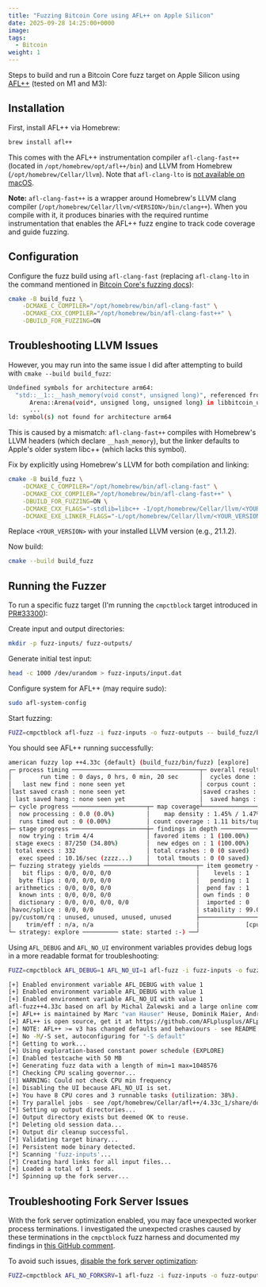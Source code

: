 ```yaml
---
title: "Fuzzing Bitcoin Core using AFL++ on Apple Silicon"
date: 2025-09-28 14:25:00+0000
image:
tags:
  - Bitcoin
weight: 1
---
```


Steps to build and run a Bitcoin Core fuzz target on Apple Silicon using [AFL++](https://github.com/AFLplusplus/AFLplusplus) (tested on M1 and M3):

## Installation

First, install AFL++ via Homebrew:

```bash
brew install afl++
```

This comes with the AFL++ instrumentation compiler `afl-clang-fast++` (located in `/opt/homebrew/opt/afl++/bin`) and LLVM from Homebrew (`/opt/homebrew/Cellar/llvm`). Note that `afl-clang-lto` is [not available on macOS](https://github.com/AFLplusplus/AFLplusplus/blob/a3dbd38977fa1e87d29a9222aa7647422fdb0d43/docs/INSTALL.md?plain=1#L157).

**Note:** `afl-clang-fast++` is a wrapper around Homebrew's LLVM clang compiler (`/opt/homebrew/Cellar/llvm/<VERSION>/bin/clang++`). When you compile with it, it produces binaries with the required runtime instrumentation that enables the AFL++ fuzz engine to track code coverage and guide fuzzing.

## Configuration

Configure the fuzz build using `afl-clang-fast` (replacing `afl-clang-lto` in the command mentioned in [Bitcoin Core's fuzzing docs](https://github.com/bitcoin/bitcoin/blob/200150beba6601237036bc01ee10f6a0a2246c3d/doc/fuzzing.md?plain=1#L221-L224)):

```bash
cmake -B build_fuzz \
    -DCMAKE_C_COMPILER="/opt/homebrew/bin/afl-clang-fast" \
    -DCMAKE_CXX_COMPILER="/opt/homebrew/bin/afl-clang-fast++" \
    -DBUILD_FOR_FUZZING=ON
```

## Troubleshooting LLVM Issues

However, you may run into the same issue I did after attempting to build with `cmake --build build_fuzz`:

```bash
Undefined symbols for architecture arm64:
  "std::__1::__hash_memory(void const*, unsigned long)", referenced from:
      Arena::Arena(void*, unsigned long, unsigned long) in libbitcoin_util.a[32](lockedpool.cpp.o)
      ...
ld: symbol(s) not found for architecture arm64
```

This is caused by a mismatch: `afl-clang-fast++` compiles with Homebrew's LLVM headers (which declare `__hash_memory`), but the linker defaults to Apple's older system libc++ (which lacks this symbol).

Fix by explicitly using Homebrew's LLVM for both compilation and linking:

```bash
cmake -B build_fuzz \
    -DCMAKE_C_COMPILER="/opt/homebrew/bin/afl-clang-fast" \
    -DCMAKE_CXX_COMPILER="/opt/homebrew/bin/afl-clang-fast++" \
    -DBUILD_FOR_FUZZING=ON \
    -DCMAKE_CXX_FLAGS="-stdlib=libc++ -I/opt/homebrew/Cellar/llvm/<YOUR_VERSION>/include/c++/v1" \
    -DCMAKE_EXE_LINKER_FLAGS="-L/opt/homebrew/Cellar/llvm/<YOUR_VERSION>/lib/c++ -lc++ -lc++abi"
```

Replace `<YOUR_VERSION>` with your installed LLVM version (e.g., 21.1.2).

Now build:

```bash
cmake --build build_fuzz
```

## Running the Fuzzer

To run a specific fuzz target (I'm running the `cmpctblock` target introduced in [PR#33300](https://github.com/bitcoin/bitcoin/pull/33300)):

Create input and output directories:

```bash
mkdir -p fuzz-inputs/ fuzz-outputs/
```

Generate initial test input:

```bash
head -c 1000 /dev/urandom > fuzz-inputs/input.dat
```

Configure system for AFL++ (may require sudo):

```bash
sudo afl-system-config
```

Start fuzzing:

```bash
FUZZ=cmpctblock afl-fuzz -i fuzz-inputs -o fuzz-outputs -- build_fuzz/bin/fuzz
```

You should see AFL++ running successfully:

```bash
american fuzzy lop ++4.33c {default} (build_fuzz/bin/fuzz) [explore]
┌─ process timing ────────────────────────────────────┬─ overall results ────┐
│        run time : 0 days, 0 hrs, 0 min, 20 sec      │  cycles done : 0     │
│   last new find : none seen yet                     │ corpus count : 1     │
│last saved crash : none seen yet                     │saved crashes : 0     │
│ last saved hang : none seen yet                     │  saved hangs : 0     │
├─ cycle progress ─────────────────────┬─ map coverage┴──────────────────────┤
│  now processing : 0.0 (0.0%)         │    map density : 1.45% / 1.47%      │
│  runs timed out : 0 (0.00%)          │ count coverage : 1.11 bits/tuple    │
├─ stage progress ─────────────────────┼─ findings in depth ─────────────────┤
│  now trying : trim 4/4               │ favored items : 1 (100.00%)         │
│ stage execs : 87/250 (34.80%)        │  new edges on : 1 (100.00%)         │
│ total execs : 332                    │ total crashes : 0 (0 saved)         │
│  exec speed : 10.16/sec (zzzz...)    │  total tmouts : 0 (0 saved)         │
├─ fuzzing strategy yields ────────────┴─────────────┬─ item geometry ───────┤
│   bit flips : 0/0, 0/0, 0/0                        │    levels : 1         │
│  byte flips : 0/0, 0/0, 0/0                        │   pending : 1         │
│ arithmetics : 0/0, 0/0, 0/0                        │  pend fav : 1         │
│  known ints : 0/0, 0/0, 0/0                        │ own finds : 0         │
│  dictionary : 0/0, 0/0, 0/0, 0/0                   │  imported : 0         │
│havoc/splice : 0/0, 0/0                             │ stability : 99.08%    │
│py/custom/rq : unused, unused, unused, unused       ├───────────────────────┘
│    trim/eff : n/a, n/a                             │             [cpu: 24%]
└─ strategy: explore ────────── state: started :-) ──┘
```

Using `AFL_DEBUG` and `AFL_NO_UI` environment variables provides debug logs in a more readable format for troubleshooting:

```bash
FUZZ=cmpctblock AFL_DEBUG=1 AFL_NO_UI=1 afl-fuzz -i fuzz-inputs -o fuzz-outputs -- build_fuzz/bin/fuzz
```

```bash
[+] Enabled environment variable AFL_DEBUG with value 1
[+] Enabled environment variable AFL_DEBUG with value 1
[+] Enabled environment variable AFL_NO_UI with value 1
afl-fuzz++4.33c based on afl by Michal Zalewski and a large online community
[+] AFL++ is maintained by Marc "van Hauser" Heuse, Dominik Maier, Andrea Fioraldi and Heiko "hexcoder" Eißfeldt
[+] AFL++ is open source, get it at https://github.com/AFLplusplus/AFLplusplus
[+] NOTE: AFL++ >= v3 has changed defaults and behaviours - see README.md
[+] No -M/-S set, autoconfiguring for "-S default"
[*] Getting to work...
[+] Using exploration-based constant power schedule (EXPLORE)
[+] Enabled testcache with 50 MB
[+] Generating fuzz data with a length of min=1 max=1048576
[*] Checking CPU scaling governor...
[!] WARNING: Could not check CPU min frequency
[+] Disabling the UI because AFL_NO_UI is set.
[+] You have 8 CPU cores and 3 runnable tasks (utilization: 38%).
[+] Try parallel jobs - see /opt/homebrew/Cellar/afl++/4.33c_1/share/doc/afl/fuzzing_in_depth.md#c-using-multiple-cores
[*] Setting up output directories...
[+] Output directory exists but deemed OK to reuse.
[*] Deleting old session data...
[+] Output dir cleanup successful.
[*] Validating target binary...
[+] Persistent mode binary detected.
[*] Scanning 'fuzz-inputs'...
[*] Creating hard links for all input files...
[+] Loaded a total of 1 seeds.
[*] Spinning up the fork server...
```

## Troubleshooting Fork Server Issues

With the fork server optimization enabled, you may face unexpected worker process terminations. I investigated the unexpected crashes caused by these terminations in the `cmpctblock` fuzz harness and documented my findings in [this GitHub comment](https://github.com/bitcoin/bitcoin/pull/33300#discussion_r2417231848).

To avoid such issues, [disable the fork server optimization](https://github.com/AFLplusplus/AFLplusplus/blob/474ff18ba2a7999a518a4d194fcd5a1f87c3625d/docs/INSTALL.md?plain=1#L168-L170):

```bash
FUZZ=cmpctblock AFL_NO_FORKSRV=1 afl-fuzz -i fuzz-inputs -o fuzz-outputs -- build_fuzz/bin/fuzz
```